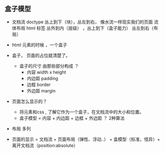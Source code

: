 ## 盒子模型

- 文档流
  doctype 
  丛上到下（块），丛左到右， 像水流一样现实我们的页面  流体布局 
  html 标签 丛外到内（层级） ，丛上到下（盒子能力） 丛左到右（布局）
- html 元素的时候 ，一个盒子 
- 盒子， 页面的占位就清楚了。 
  - 盒子的尺寸 由那些部分构成 ？
    - 内容  width x height 
    - 内边距 padding
    - 边框 border
    - 外边距 margin

- 页面怎么显示的？
  - 将元素和css , 了解它作为一个盒子，在文档流中的大小和位置。
  - 盒子模型 = 内容 + 内边距 + 边框 + 外边距 ？
    2种算法 

- 布局 
  多列 

- 页面的显示 = 文档流 + 页面布局（弹性、浮动..） + 盒模型（标准，怪异）+ 离开文档流（position:absolute）